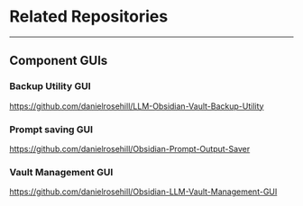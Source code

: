 # Related Repositories

---

## Component GUIs

### Backup Utility GUI

https://github.com/danielrosehill/LLM-Obsidian-Vault-Backup-Utility

### Prompt saving GUI

https://github.com/danielrosehill/Obsidian-Prompt-Output-Saver

### Vault Management GUI

https://github.com/danielrosehill/Obsidian-LLM-Vault-Management-GUI